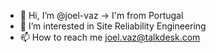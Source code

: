 - 👋 Hi, I’m @joel-vaz -> I'm from Portugal
- 👀 I’m interested in Site Reliability Engineering
- 📫 How to reach me joel.vaz@talkdesk.com

<!---
joel-vaz/joel-vaz is a ✨ special ✨ repository because its `README.md` (this file) appears on your GitHub profile.
You can click the Preview link to take a look at your changes.
--->
